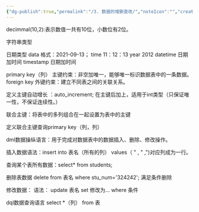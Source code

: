 ```yaml
---
{"dg-publish":true,"permalink":"/3. 数据的增删查改/","noteIcon":"","created":"2023-12-31T00:04:09.599+08:00"}
---
```



decimmal(10,2):表示数值一共有10位，小数位有2位。

字符串类型

日期类型
data  格式：2021-09-13；
time 11：12：13
year  2012
datetime   日期加时间
timestamp  日期加时间

primary key（列）  主键约束：非空加唯一，能够唯一标识数据表中的一条数据。
foreign key 外键约束：建立不同表之间的关联关系。

定义主键自动增长 ：auto_increment;
在主键后加上，适用于int类型（只保证唯一性，不保证连续性。）

联合主键：将表中的多列组合在一起设置为表中的主键

定义联合主键查询primary key（列，列）

dml数据操纵语言：用于完成对数据表中的数据插入、删除、修改操作。

插入数据语法：insert into 表名（所有的列）
values（  " ,  "  ,")对应列成为一行。

查询某个表所有数据：select* from students;

删除表数据
delete from 表名  where stu_num='324242';
满足条件删除


修改数据：
语法： update  表名 set 修改为... where  条件

dql数据查询语言
select *（列） from 表